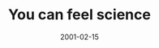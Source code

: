 ---
layout: base.njk
title : 'You can feel science' 
view_title : 'You can feel science' 
year : '2001' 
date : '2001-02-15' 
img_file : '/drawing/feelscience.png' 
html_file : 'feelscience' 
next_html : 'dancing2.html' 
year_order : '32' 
permalink : "title/{{html_file}}.html"
---